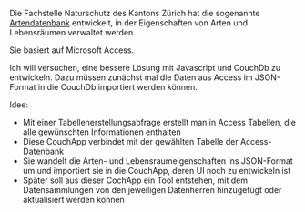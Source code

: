 Die Fachstelle Naturschutz des Kantons Zürich hat die sogenannte [Artendatenbank](http://www.aln.zh.ch/internet/baudirektion/aln/de/naturschutz/naturschutzdaten/tools/arten_db.html#a-content) entwickelt, in der Eigenschaften von Arten und Lebensräumen verwaltet werden.

Sie basiert auf Microsoft Access.

Ich will versuchen, eine bessere Lösung mit Javascript und CouchDb zu entwickeln.
Dazu müssen zunächst mal die Daten aus Access im JSON-Format in die CouchDb importiert werden können.

Idee:
- Mit einer Tabellenerstellungsabfrage erstellt man in Access Tabellen, die alle gewünschten Informationen enthalten
- Diese CouchApp verbindet mit der gewählten Tabelle der Access-Datenbank
- Sie wandelt die Arten- und Lebensraumeigenschaften ins JSON-Format um und importiert sie in die CouchApp, deren UI noch zu entwickeln ist
- Später soll aus dieser CochApp ein Tool entstehen, mit dem Datensammlungen von den jeweiligen Datenherren hinzugefügt oder aktualisiert werden können